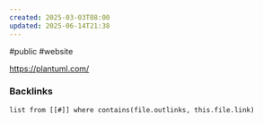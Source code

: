 ```yaml
---
created: 2025-03-03T08:00
updated: 2025-06-14T21:38
---
```

#public #website

https://plantuml.com/

### Backlinks
```dataview 
list from [[#]] where contains(file.outlinks, this.file.link)
```

